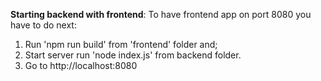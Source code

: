 **Starting backend with frontend**:
To have frontend app on port 8080 you have to do next: 
1) Run 'npm run build' from 'frontend' folder and;
2) Start server run 'node index.js' from backend folder.
3) Go to http://localhost:8080